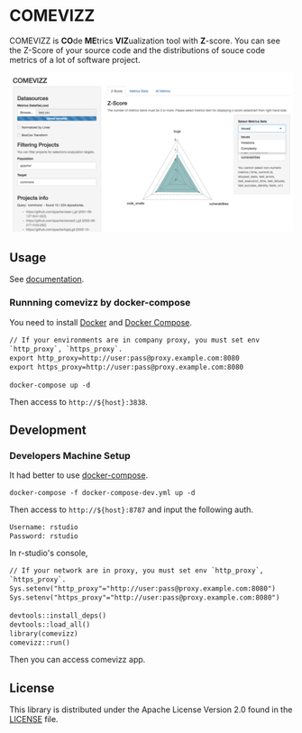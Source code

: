 # COMEVIZZ

COMEVIZZ is **CO**de **ME**trics **VIZ**ualization tool with **Z**-score.
You can see the Z-Score of your source code and the distributions of souce code metrics of a lot of software project.

![screenshot](https://github.com/FujitsuLaboratories/comevizz/blob/gh-pages/gitbook/ja/docs/comevizz/images/comevizz_zscore_select_sets.png)

## Usage

See [documentation](https://fujitsulaboratories.github.io/COMEVIZZ/gitbook/_book/).

### Runnning comevizz by docker-compose

You need to install [Docker](https://www.docker.com/) and [Docker Compose](https://docs.docker.com/compose/).

```
// If your environments are in company proxy, you must set env `http_proxy`, `https_proxy`.
export http_proxy=http://user:pass@proxy.example.com:8080
export https_proxy=http://user:pass@proxy.example.com:8080

docker-compose up -d
```

Then access to `http://${host}:3838`.

## Development

### Developers Machine Setup

It had better to use [docker-compose](https://docs.docker.com/compose/).

```
docker-compose -f docker-compose-dev.yml up -d
```

Then access to `http://${host}:8787` and input the following auth.
```
Username: rstudio
Password: rstudio
```

In r-studio's console,

```
// If your network are in proxy, you must set env `http_proxy`, `https_proxy`.
Sys.setenv("http_proxy"="http://user:pass@proxy.example.com:8080")
Sys.setenv("https_proxy"="http://user:pass@proxy.example.com:8080")

devtools::install_deps()
devtools::load_all()
library(comevizz)
comevizz::run()
```

Then you can access comevizz app.

## License

This library is distributed under the Apache License Version 2.0 found in the [LICENSE](./LICENSE)
file.
